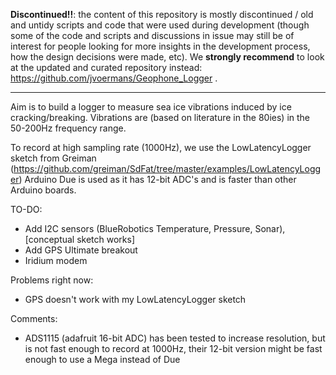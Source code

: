 **Discontinued!!**: the content of this repository is mostly discontinued / old and untidy scripts and code that were used during development (though some of the code and scripts and discussions in issue may still be of interest for people looking for more insights in the development process, how the design decisions were made, etc). We **strongly recommend** to look at the updated and curated repository instead: https://github.com/jvoermans/Geophone_Logger .

---

Aim is to build a logger to measure sea ice vibrations induced by ice cracking/breaking.
Vibrations are (based on literature in the 80ies) in the 50-200Hz frequency range.

To record at high sampling rate (1000Hz), we use the LowLatencyLogger sketch from Greiman (https://github.com/greiman/SdFat/tree/master/examples/LowLatencyLogger)
Arduino Due is used as it has 12-bit ADC's and is faster than other Arduino boards.

TO-DO:
- Add I2C sensors (BlueRobotics Temperature, Pressure, Sonar), [conceptual sketch works]
- Add GPS Ultimate breakout
- Iridium modem

Problems right now:
- GPS doesn't work with my LowLatencyLogger sketch

Comments:
- ADS1115 (adafruit 16-bit ADC) has been tested to increase resolution, but is not fast enough to record at 1000Hz, their 12-bit version might be fast enough to use a Mega instead of Due

















